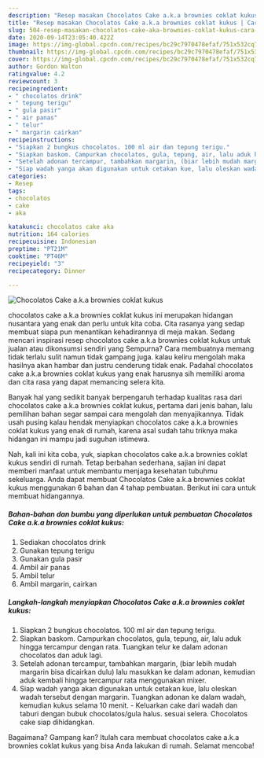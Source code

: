 ```yaml
---
description: "Resep masakan Chocolatos Cake a.k.a brownies coklat kukus | Cara Membuat Chocolatos Cake a.k.a brownies coklat kukus Yang Paling Enak"
title: "Resep masakan Chocolatos Cake a.k.a brownies coklat kukus | Cara Membuat Chocolatos Cake a.k.a brownies coklat kukus Yang Paling Enak"
slug: 504-resep-masakan-chocolatos-cake-aka-brownies-coklat-kukus-cara-membuat-chocolatos-cake-aka-brownies-coklat-kukus-yang-paling-enak
date: 2020-09-14T23:05:40.422Z
image: https://img-global.cpcdn.com/recipes/bc29c7970478efaf/751x532cq70/chocolatos-cake-aka-brownies-coklat-kukus-foto-resep-utama.jpg
thumbnail: https://img-global.cpcdn.com/recipes/bc29c7970478efaf/751x532cq70/chocolatos-cake-aka-brownies-coklat-kukus-foto-resep-utama.jpg
cover: https://img-global.cpcdn.com/recipes/bc29c7970478efaf/751x532cq70/chocolatos-cake-aka-brownies-coklat-kukus-foto-resep-utama.jpg
author: Gordon Walton
ratingvalue: 4.2
reviewcount: 3
recipeingredient:
- " chocolatos drink"
- " tepung terigu"
- " gula pasir"
- " air panas"
- " telur"
- " margarin cairkan"
recipeinstructions:
- "Siapkan 2 bungkus chocolatos. 100 ml air dan tepung terigu."
- "Siapkan baskom. Campurkan chocolatos, gula, tepung, air, lalu aduk hingga tercampur dengan rata. Tuangkan telur ke dalam adonan chocolatos dan aduk lagi."
- "Setelah adonan tercampur, tambahkan margarin, (biar lebih mudah margarin bisa dicairkan dulu) lalu masukkan ke dalam adonan, kemudian aduk kembali hingga tercampur rata menggunakan mixer."
- "Siap wadah yanga akan digunakan untuk cetakan kue, lalu oleskan wadah tersebut dengan margarin. Tuangkan adonan ke dalam wadah, kemudian kukus selama 10 menit. Keluarkan cake dari wadah dan taburi dengan bubuk chocolatos/gula halus. sesuai selera. Chocolatos cake siap dihidangkan."
categories:
- Resep
tags:
- chocolatos
- cake
- aka

katakunci: chocolatos cake aka 
nutrition: 164 calories
recipecuisine: Indonesian
preptime: "PT21M"
cooktime: "PT46M"
recipeyield: "3"
recipecategory: Dinner

---
```



![Chocolatos Cake a.k.a brownies coklat kukus](https://img-global.cpcdn.com/recipes/bc29c7970478efaf/751x532cq70/chocolatos-cake-aka-brownies-coklat-kukus-foto-resep-utama.jpg)


chocolatos cake a.k.a brownies coklat kukus ini merupakan hidangan nusantara yang enak dan perlu untuk kita coba. Cita rasanya yang sedap membuat siapa pun menantikan kehadirannya di meja makan.
Sedang mencari inspirasi resep chocolatos cake a.k.a brownies coklat kukus untuk jualan atau dikonsumsi sendiri yang Sempurna? Cara membuatnya memang tidak terlalu sulit namun tidak gampang juga. kalau keliru mengolah maka hasilnya akan hambar dan justru cenderung tidak enak. Padahal chocolatos cake a.k.a brownies coklat kukus yang enak harusnya sih memiliki aroma dan cita rasa yang dapat memancing selera kita.



Banyak hal yang sedikit banyak berpengaruh terhadap kualitas rasa dari chocolatos cake a.k.a brownies coklat kukus, pertama dari jenis bahan, lalu pemilihan bahan segar sampai cara mengolah dan menyajikannya. Tidak usah pusing kalau hendak menyiapkan chocolatos cake a.k.a brownies coklat kukus yang enak di rumah, karena asal sudah tahu triknya maka hidangan ini mampu jadi suguhan istimewa.


Nah, kali ini kita coba, yuk, siapkan chocolatos cake a.k.a brownies coklat kukus sendiri di rumah. Tetap berbahan sederhana, sajian ini dapat memberi manfaat untuk membantu menjaga kesehatan tubuhmu sekeluarga. Anda dapat membuat Chocolatos Cake a.k.a brownies coklat kukus menggunakan 6 bahan dan 4 tahap pembuatan. Berikut ini cara untuk membuat hidangannya.

<!--inarticleads1-->

##### Bahan-bahan dan bumbu yang diperlukan untuk pembuatan Chocolatos Cake a.k.a brownies coklat kukus:

1. Sediakan  chocolatos drink
1. Gunakan  tepung terigu
1. Gunakan  gula pasir
1. Ambil  air panas
1. Ambil  telur
1. Ambil  margarin, cairkan




<!--inarticleads2-->

##### Langkah-langkah menyiapkan Chocolatos Cake a.k.a brownies coklat kukus:

1. Siapkan 2 bungkus chocolatos. 100 ml air dan tepung terigu.
1. Siapkan baskom. Campurkan chocolatos, gula, tepung, air, lalu aduk hingga tercampur dengan rata. Tuangkan telur ke dalam adonan chocolatos dan aduk lagi.
1. Setelah adonan tercampur, tambahkan margarin, (biar lebih mudah margarin bisa dicairkan dulu) lalu masukkan ke dalam adonan, kemudian aduk kembali hingga tercampur rata menggunakan mixer.
1. Siap wadah yanga akan digunakan untuk cetakan kue, lalu oleskan wadah tersebut dengan margarin. Tuangkan adonan ke dalam wadah, kemudian kukus selama 10 menit. - Keluarkan cake dari wadah dan taburi dengan bubuk chocolatos/gula halus. sesuai selera. Chocolatos cake siap dihidangkan.




Bagaimana? Gampang kan? Itulah cara membuat chocolatos cake a.k.a brownies coklat kukus yang bisa Anda lakukan di rumah. Selamat mencoba!
